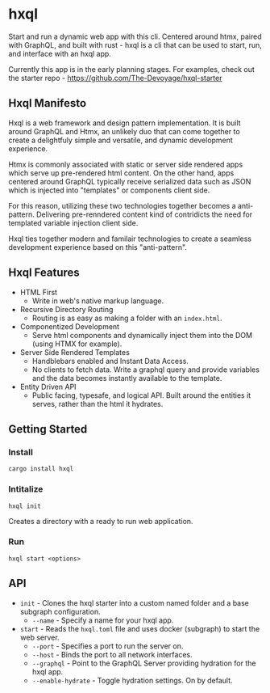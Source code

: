 # hxql

Start and run a dynamic web app with this cli. Centered around htmx, paired with
GraphQL, and built with rust - hxql is a cli that can be used to start, run, and 
interface with an hxql app.

Currently this app is in the early planning stages. For examples, check out the
starter repo - https://github.com/The-Devoyage/hxql-starter

## Hxql Manifesto

Hxql is a web framework and design pattern implementation. It is built around GraphQL and
Htmx, an unlikely duo that can come together to create a delightfuly simple and 
versatile, and dynamic development experience. 

Htmx is commonly associated with static or server side rendered apps which serve up pre-rendered
html content. On the other hand, apps centered around GraphQL typically receive serialized 
data such as JSON which is injected into "templates" or components client side. 

For this reason, utilizing these two technologies together becomes a anti-pattern. Delivering
pre-renndered content kind of contridicts the need for templated variable injection client side.

Hxql ties together modern and familair technologies to create a seamless development experience
based on this "anti-pattern".

## Hxql Features

- HTML First
    - Write in web's native markup language.
- Recursive Directory Routing
    - Routing is as easy as making a folder with an `index.html`. 
- Componentized Development
    - Serve html components and dynamically inject them into the DOM (using HTMX for example).
- Server Side Rendered Templates
    - Handblebars enabled and Instant Data Access.
    - No clients to fetch data. Write a graphql query and provide variables and the data
    becomes instantly available to the template.
- Entity Driven API
    - Public facing, typesafe, and logical API. Built around the entities it serves, rather
    than the html it hydrates.

## Getting Started 

### Install

`cargo install hxql`

### Intitalize 

`hxql init`

Creates a directory with a ready to run web application.

### Run

`hxql start <options>`

## API

- `init` - Clones the hxql starter into a custom named folder and a base subgraph configuration.
    - `--name` - Specify a name for your hxql app.
- `start` - Reads the `hxql.toml` file and uses docker (subgraph) to start the web server.
    - `--port` - Specifies a port to run the server on.
    - `--host` - Binds the port to all network interfaces.
    - `--graphql` - Point to the GraphQL Server providing hydration for the hxql app.
    - `--enable-hydrate` - Toggle hydration settings. On by default.
